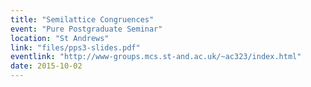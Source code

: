```yaml
---
title: "Semilattice Congruences"
event: "Pure Postgraduate Seminar"
location: "St Andrews"
link: "files/pps3-slides.pdf"
eventlink: "http://www-groups.mcs.st-and.ac.uk/~ac323/index.html"
date: 2015-10-02
---
```

